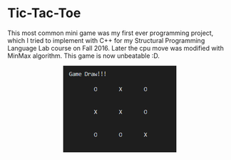 # Tic-Tac-Toe
This most common mini game was my first ever programming project, which I tried to implement with C++ for my Structural Programming Language Lab course on Fall 2016. Later the cpu move was modified with MinMax algorithm. This game is now unbeatable :D.

<p align = 'center'>
  <img src = "screenshoot.PNG">
</p>
